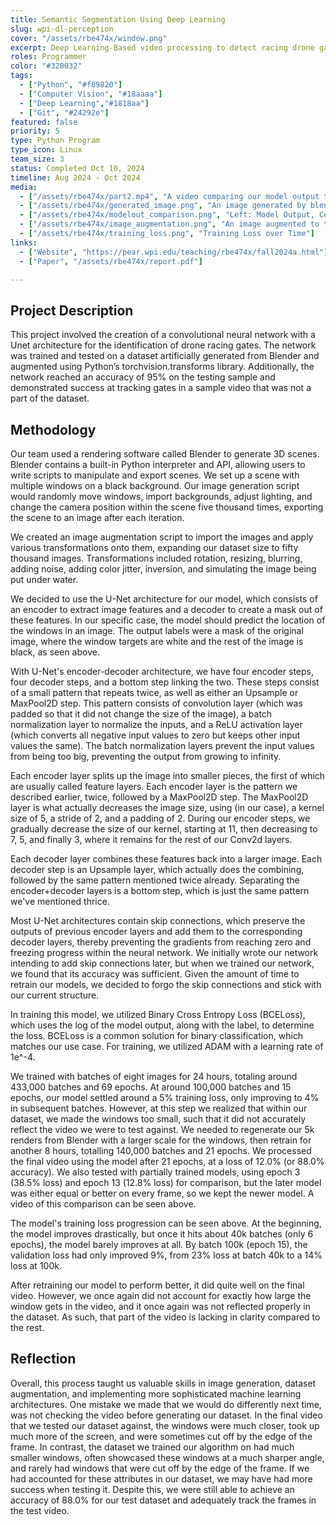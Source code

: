 ```yaml
---
title: Semantic Segmentation Using Deep Learning
slug: wpi-dl-perception
cover: "/assets/rbe474x/window.png"
excerpt: Deep Learning-Based video processing to detect racing drone gates
roles: Programmer
color: "#320032"
tags:
  - ["Python", "#f89820"]
  - ["Computer Vision", "#18aaaa"]
  - ["Deep Learning","#1818aa"]
  - ["Git", "#24292e"]
featured: false
priority: 5
type: Python Program
type_icon: Linux
team_size: 3
status: Completed Oct 10, 2024
timeline: Aug 2024 - Oct 2024
media:
  - ["/assets/rbe474x/part2.mp4", "A video comparing our model output to the input video"]
  - ["/assets/rbe474x/generated_image.png", "An image generated by blender to feed into the model for training"]
  - ["/assets/rbe474x/modelout_comparison.png", "Left: Model Output, Center: Ground Truth Label, Right: Input Image"]
  - ["/assets/rbe474x/image_augmentation.png", "An image augmented to train the model to be more robust"]
  - ["/assets/rbe474x/training_loss.png", "Training Loss over Time"]
links:
  - ["Website", "https://pear.wpi.edu/teaching/rbe474x/fall2024a.html"]
  - ["Paper", "/assets/rbe474x/report.pdf"]

---
```


## Project Description
This project involved the creation of a convolutional neural network with a Unet architecture for the identification of drone racing gates. The network was trained and tested on a dataset artificially generated from Blender and augmented using Python’s torchvision.transforms library. Additionally, the network reached an accuracy of 95% on the testing sample and demonstrated success at tracking gates in a sample video that was not a part of the dataset.

## Methodology
Our team used a rendering software called Blender to generate 3D scenes. Blender contains a built-in Python interpreter and API, allowing users to write scripts to manipulate and export scenes. We set up a scene with multiple windows on a black background. Our image generation script would randomly move windows, import backgrounds, adjust lighting, and change the camera position within the scene five thousand times, exporting the scene to an image after each iteration. 

We created an image augmentation script to import the images and apply various transformations onto them, expanding our dataset size to fifty thousand images. Transformations included rotation, resizing, blurring, adding noise, adding color jitter, inversion, and simulating the image being put under water.

We decided to use the U-Net architecture for our model, which consists of an encoder to extract image features and a decoder to create a mask out of these features. In our specific case, the model should predict the location of the windows in an image. The output labels were a mask of the original image, where the window targets are white and the rest of the image is black, as seen above.

With U-Net's encoder-decoder architecture, we have four encoder steps, four decoder steps, and a bottom step linking the two. These steps consist of a small pattern that repeats twice, as well as either an Upsample or MaxPool2D step. This pattern consists of convolution layer (which was padded so that it did not change the size of the image), a batch normalization layer to normalize the inputs, and a ReLU activation layer (which converts all negative input values to zero but keeps other input values the same). The batch normalization layers prevent the input values from being too big, preventing the output from growing to infinity. 

Each encoder layer splits up the image into smaller pieces, the first of which are usually called feature layers. Each encoder layer is the pattern we described earlier, twice, followed by a MaxPool2D step. The MaxPool2D layer is what actually decreases the image size, using (in our case), a kernel size of 5, a stride of 2, and a padding of 2. During our encoder steps, we gradually decrease the size of our kernel, starting at 11, then decreasing to 7, 5, and finally 3, where it remains for the rest of our Conv2d layers.

Each decoder layer combines these features back into a larger image. Each decoder step is an Upsample layer, which actually does the combining, followed by the same pattern mentioned twice already. Separating the encoder+decoder layers is a bottom step, which is just the same pattern we've mentioned thrice.

Most U-Net architectures contain skip connections, which preserve the outputs of previous encoder layers and add them to the corresponding decoder layers, thereby preventing the gradients from reaching zero and freezing progress within the neural network. We initially wrote our network intending to add skip connections later, but when we trained our network, we found that its accuracy was sufficient. Given the amount of time to retrain our models, we decided to forgo the skip connections and stick with our current structure. 

In training this model, we utilized Binary Cross Entropy Loss (BCELoss), which uses the log of the model output, along with the label, to determine the loss. BCELoss is a common solution for binary classification, which matches our use case. For training, we utilized ADAM with a learning rate of 1e\^-4.

We trained with batches of eight images for 24 hours, totaling around 433,000 batches and 69 epochs. At around 100,000 batches and 15 epochs, our model settled around a 5% training loss, only improving to 4% in subsequent batches. However, at this step we realized that within our dataset, we made the windows too small, such that it did not accurately reflect the video we were to test against. We needed to regenerate our 5k renders from Blender with a larger scale for the windows, then retrain for another 8 hours, totalling 140,000 batches and 21 epochs. We processed the final video using the model after 21 epochs, at a loss of 12.0% (or 88.0% accuracy). We also tested with partially trained models, using epoch 3 (38.5% loss) and epoch 13 (12.8% loss) for comparison, but the later model was either equal or better on every frame, so we kept the newer model. A video of this comparison can be seen above.

The model's training loss progression can be seen above. At the beginning, the model improves drastically, but once it hits about 40k batches (only 6 epochs), the model barely improves at all. By batch 100k (epoch 15), the validation loss had only improved 9%, from 23% loss at batch 40k to a 14% loss at 100k.

After retraining our model to perform better, it did quite well on the final video. However, we once again did not account for exactly how large the window gets in the video, and it once again was not reflected properly in the dataset. As such, that part of the video is lacking in clarity compared to the rest.

## Reflection
Overall, this process taught us valuable skills in image generation, dataset augmentation, and implementing more sophisticated machine learning architectures. One mistake we made that we would do differently next time, was not checking the video before generating our dataset. In the final video that we tested our dataset against, the windows were much closer, took up much more of the screen, and were sometimes cut off by the edge of the frame. In contrast, the dataset we trained our algorithm on had much smaller windows, often showcased these windows at a much sharper angle, and rarely had windows that were cut off by the edge of the frame. If we had accounted for these attributes in our dataset, we may have had more success when testing it. Despite this, we were still able to achieve an accuracy of 88.0% for our test dataset and adequately track the frames in the test video.